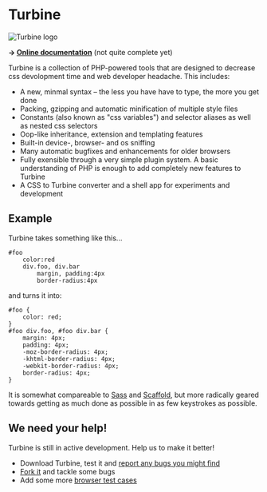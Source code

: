 Turbine
=======

![Turbine logo][1]

**→ [Online documentation][2]** (not quite complete yet)

Turbine is a collection of PHP-powered tools that are designed to decrease css devolopment time and web developer headache. This includes:

 - A new, minmal syntax – the less you have have to type, the more you get done
 - Packing, gzipping and automatic minification of multiple style files
 - Constants (also known as "css variables") and selector aliases as well as nested css selectors
 - Oop-like inheritance, extension and templating features
 - Built-in device-, browser- and os sniffing
 - Many automatic bugfixes and enhancements for older browsers
 - Fully exensible through a very simple plugin system. A basic understanding of PHP is enough to add completely new features to Turbine
 - A CSS to Turbine converter and a shell app for experiments and development

Example
-------

Turbine takes something like this...


    #foo
        color:red
        div.foo, div.bar
            margin, padding:4px
            border-radius:4px

and turns it into:

    #foo {
        color: red;
    }
    #foo div.foo, #foo div.bar {
        margin: 4px;
        padding: 4px;
        -moz-border-radius: 4px;
        -khtml-border-radius: 4px;
        -webkit-border-radius: 4px;
        border-radius: 4px;
    }


It is somewhat compareable to [Sass][3] and [Scaffold][4], but more radically geared towards getting as much done as possible in as few keystrokes as possible.

We need your help!
------------------

Turbine is still in active development. Help us to make it better!

 - Download Turbine, test it and [report any bugs you might find][5]
 - [Fork it][6] and tackle some bugs
 - Add some more [browser test cases][7]


  [1]: http://turbine.peterkroener.de/turbine.png
  [2]: http://turbine.peterkroener.de/
  [3]: http://sass-lang.com/
  [4]: http://github.com/anthonyshort/csscaffold
  [5]: http://github.com/SirPepe/Turbine/issues
  [6]: http://github.com/SirPepe/Turbine
  [7]: http://github.com/SirPepe/Turbine/blob/master/tests/browser.php